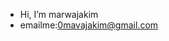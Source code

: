 - Hi, I’m marwajakim
- emailme:0mavajakim@gmail.com
  

<!---
marwajakim/marwajakim is a ✨ special ✨ repository because its `README.md` (this file) appears on your GitHub profile.
You can click the Preview link to take a look at your changes.
--->
